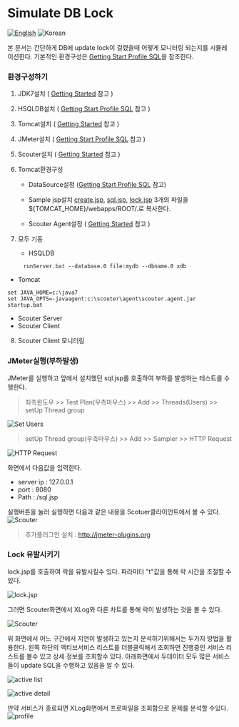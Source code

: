 # Simulate DB Lock
[![English](https://img.shields.io/badge/language-English-orange.svg)](Simulate-DB-Lock.md) ![Korean](https://img.shields.io/badge/language-Korean-blue.svg)

본 문서는 간단하게 DB에 update lock이 걸렸을때 어떻게 모니터링 되는지를 시뮬레이션한다.
기본적인 환경구성은 [Getting Start Profile SQL](../main/Getting-Start-Profile-SQL.md)을 참조한다.

### 환경구성하기
1. JDK7설치 ( [Getting Started](../main/Getting-Started.md) 참고 )
2. HSQLDB설치 ( [Getting Start Profile SQL](../main/Getting-Start-Profile-SQL.md) 참고 )
3. Tomcat설치 ( [Getting Started](../main/Getting-Started.md) 참고 )
4. JMeter설치 ( [Getting Start Profile SQL](../main/Getting-Start-Profile-SQL.md) 참고 )
5. Scouter설치 ( [Getting Started](../main/Getting-Started.md) 참고 )
6. Tomcat환경구성
   - DataSource설정 ([Getting Start Profile SQL](../main/Getting-Start-Profile-SQL.md) 참고)
   - Sample jsp설치
   [create.jsp](https://github.com/scouter-project/scouter-help/blob/master/misc/test-jsp/create.jsp), [sql.jsp](https://github.com/scouter-project/scouter-help/blob/master/misc/test-jsp/sql.jsp), [lock.jsp](https://github.com/scouter-project/scouter-help/blob/master/misc/test-jsp/lock.jsp) 3개의 파일을  ${TOMCAT_HOME}/webapps/ROOT/.로 복사한다.

   - Scouter Agent설정 ( [Getting Started](./Getting-Started) 참고 )

7. 모두 기동
   - HSQLDB
```
     runServer.bat --database.0 file:mydb --dbname.0 xdb
```
   - Tomcat
```
set JAVA_HOME=c:\java7
set JAVA_OPTS=-javaagent:c:\scouter\agent\scouter.agent.jar
startup.bat
```
   - Scouter Server
   - Scouter Client

8. Scouter Client 모니터링

### JMeter실행(부하발생)
JMeter를 실행하고 앞에서 설치했던 sql.jsp롤 호출하여 부하를 발생하는 테스트를 수행한다.

>죄측윈도우 >> Test Plan(우측마우스) >> Add >> Threads(Users) >> setUp Thread group

![Set Users](../img/client/jmeter/set_users.png)

> setUp Thread group(우측마우스) >> Add >> Sampler >> HTTP Request

![HTTP Request](../img/client/jmeter/http_request.png)

화면에서 다음값을 입력한다.

* server ip : 127.0.0.1
* port : 8080
* Path : /sql.jsp

실행버튼을 눌러 실행하면 다음과 같은 내용을 Scotuer클라이언트에서 볼 수 있다.
![Scouter](../img/client/jmeter/scouter_client.png)

> 추가플러그인 설치 : http://jmeter-plugins.org

### Lock 유발시키기
lock.jsp를 호출하여 락을 유발시킬수 있다. 파라미터 "t"값을 통해 락 시간을 조절할 수 있다.

![lock.jsp](../img/client/jmeter/lock.png)

그러면 Scouter화면에서 XLog와 다른 차트를 통해 락이 발생하는 것을 볼 수 있다.

![Scouter](../img/client/jmeter/scouter_lock.png)

위 화면에서 어느 구간에서 지연이 발생하고 있는지 분석하기위해서는 
두가지 방법을 활용한다. 왼쪽 하단의 액티브서비스 리스트를 더블클릭해서 조회하면 진행중인 서비스 리스트를 볼수 있고 상세 정보를 조회할수 있다. 아래화면에서 두데이터 모두 많은 서비스들이 update SQL을 수행하고 있음을 알 수 있다.

![active list](../img/client/jmeter/analyze_active_list.png) 

![active detail](../img/client/jmeter/analyze_active_detail.png)

만약 서비스가 종료되면 XLog화면에서 프로파일을 조회함으로 문제를 분석할 수있다. 
![profile](../img/client/jmeter/analyze_profile.png)
